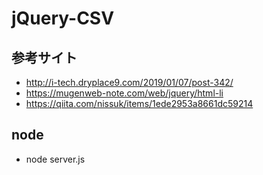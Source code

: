 # jQuery-CSV
## 参考サイト
* http://i-tech.dryplace9.com/2019/01/07/post-342/
* https://mugenweb-note.com/web/jquery/html-li
* https://qiita.com/nissuk/items/1ede2953a8661dc59214

## node
* node server.js